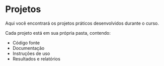 # Projetos

Aqui você encontrará os projetos práticos desenvolvidos durante o curso.

Cada projeto está em sua própria pasta, contendo:

- Código fonte
- Documentação
- Instruções de uso
- Resultados e relatórios